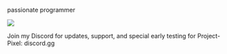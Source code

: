 passionate programmer

![](https://komarev.com/ghpvc/?username=kasper-dev&label=VIEWS)

Join my Discord for updates, support, and special early testing for Project-Pixel: discord.gg

